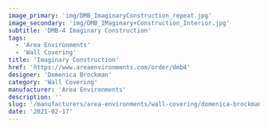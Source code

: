 ```yaml
---
image_primary: 'img/DMB_ImaginaryConstruction_repeat.jpg'
image_secondary: 'img/DMB_IMaginary+Construction_Interior.jpg'
subtitle: 'DMB-4 Imaginary Construction'
tags:
  - 'Area Environments'
  - 'Wall Covering'
title: 'Imaginary Construction'
href: 'https://www.areaenvironments.com/order/dmb4'
designer: 'Domenica Brockman'
category: 'Wall Covering'
manufacturer: 'Area Environments'
description: ''
slug: '/manufacturers/area-environments/wall-covering/domenica-brockman-imaginary-construction'
date: '2021-02-17'
---
```

